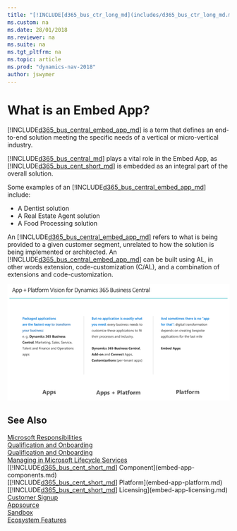 ```yaml
---
title: "[!INCLUDE[d365_bus_ctr_long_md](includes/d365_bus_ctr_long_md.md)] Embed app overview"
ms.custom: na
ms.date: 28/01/2018
ms.reviewer: na
ms.suite: na
ms.tgt_pltfrm: na
ms.topic: article
ms.prod: "dynamics-nav-2018"
author: jswymer
---
```

# What is an Embed App?  
 
[!INCLUDE[d365_bus_central_embed_app_md](../developer/includes/d365_bus_central_embed_app_md.md)] is a term that defines an end-to-end solution meeting the specific needs of a vertical or micro-vertical industry.  
 
[!INCLUDE[d365_bus_central_md](../developer/includes/d365_bus_central_md.md)] plays a vital role in the Embed App, as [!INCLUDE[d365_bus_cent_short_md](includes/d365_bus_cent_short_md.md)] is embedded as an integral part of the overall solution.   
 
Some examples of an [!INCLUDE[d365_bus_central_embed_app_md](../developer/includes/d365_bus_central_embed_app_md.md)] include:  
-   A Dentist solution  
-   A Real Estate Agent solution 
-   A Food Processing solution  
 
An [!INCLUDE[d365_bus_central_embed_app_md](../developer/includes/d365_bus_central_embed_app_md.md)] refers to what is being provided to a given customer segment, unrelated to how the solution is being implemented or architected. An [!INCLUDE[d365_bus_central_embed_app_md](../developer/includes/d365_bus_central_embed_app_md.md)] can be built using AL, in other words extension, code-customization (C/AL), and a combination of extensions and code-customization.  

 ![Embed App overview](../media/embed_app_overview.png "Embed App overview")  

## See Also  
[Microsoft Responsibilities](embed-app-microsoft-responsibilities.md)   
[Qualification and Onboarding](embed-app-qualifications-onboarding.md)  
[Qualification and Onboarding](embed-app-qualifications-onboarding.md)  
[Managing in Microsoft Lifecycle Services](embed-app-lifecycle-services.md)  
[[!INCLUDE[d365_bus_cent_short_md](includes/d365_bus_cent_short_md.md)] Component](embed-app-components.md)   
[[!INCLUDE[d365_bus_cent_short_md](includes/d365_bus_cent_short_md.md)] Platform](embed-app-platform.md)  
[[!INCLUDE[d365_bus_cent_short_md](includes/d365_bus_cent_short_md.md)] Licensing](embed-app-licensing.md)  
[Customer Signup](embed-app-customer-signup.md)  
[Appsource](embed-app-appsource.md)  
[Sandbox](embed-app-sandbox.md)  
[Ecosystem Features](embed-app-ecosystem.md)  
